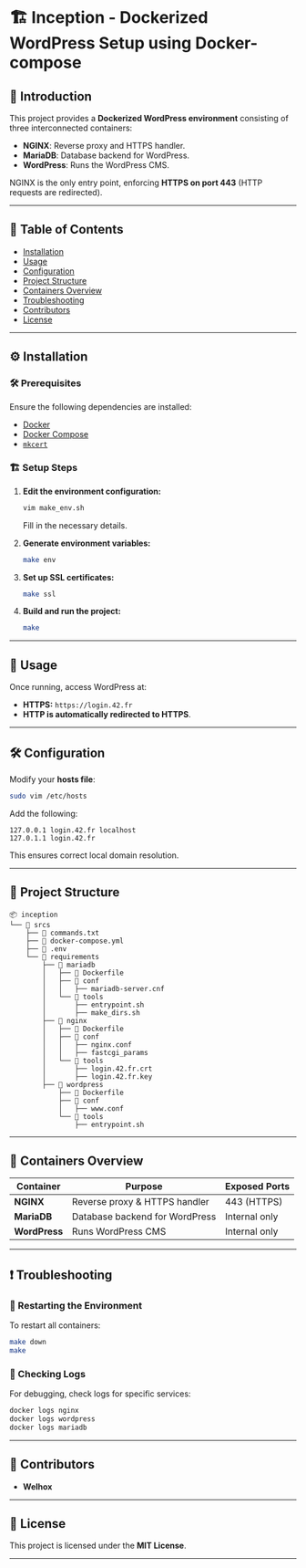 
# 🏗️ Inception - Dockerized WordPress Setup using Docker-compose

## 📌 Introduction  

This project provides a **Dockerized WordPress environment** consisting of three interconnected containers:  

- **NGINX**: Reverse proxy and HTTPS handler.  
- **MariaDB**: Database backend for WordPress.  
- **WordPress**: Runs the WordPress CMS.  

NGINX is the only entry point, enforcing **HTTPS on port 443** (HTTP requests are redirected).  

---

## 📜 Table of Contents  

- [Installation](#installation)  
- [Usage](#usage)  
- [Configuration](#configuration)  
- [Project Structure](#project-structure)  
- [Containers Overview](#containers-overview)  
- [Troubleshooting](#troubleshooting)  
- [Contributors](#contributors)  
- [License](#license)  

---

## ⚙️ Installation  

### 🛠 Prerequisites  

Ensure the following dependencies are installed:  

- [Docker](https://docs.docker.com/get-docker/)  
- [Docker Compose](https://docs.docker.com/compose/install/)  
- [`mkcert`](https://github.com/FiloSottile/mkcert)  

### 🏗 Setup Steps  

1. **Edit the environment configuration:**  
   ```bash
   vim make_env.sh
   ```  
   Fill in the necessary details.  

2. **Generate environment variables:**  
   ```bash
   make env
   ```  

3. **Set up SSL certificates:**  
   ```bash
   make ssl
   ```  

4. **Build and run the project:**  
   ```bash
   make
   ```  

---

## 🚀 Usage  

Once running, access WordPress at:  

- **HTTPS:** `https://login.42.fr`  
- **HTTP is automatically redirected to HTTPS**.  

---

## 🛠 Configuration  

Modify your **hosts file**:  

```bash
sudo vim /etc/hosts
```  

Add the following:  

```
127.0.0.1 login.42.fr localhost
127.0.1.1 login.42.fr
```  

This ensures correct local domain resolution.  

---

## 📁 Project Structure  

```
📦 inception
└── 📂 srcs
    ├── 📜 commands.txt
    ├── 📜 docker-compose.yml
    ├── 📜 .env
    └── 📂 requirements
        ├── 📂 mariadb
        │   ├── 📜 Dockerfile
        │   ├── 📂 conf
        │   │   ├── mariadb-server.cnf
        │   └── 📂 tools
        │       ├── entrypoint.sh
        │       ├── make_dirs.sh
        ├── 📂 nginx
        │   ├── 📜 Dockerfile
        │   ├── 📂 conf
        │   │   ├── nginx.conf
        │   │   ├── fastcgi_params
        │   └── 📂 tools
        │       ├── login.42.fr.crt
        │       ├── login.42.fr.key
        ├── 📂 wordpress
            ├── 📜 Dockerfile
            ├── 📂 conf
            │   ├── www.conf
            └── 📂 tools
                ├── entrypoint.sh
```  

---

## 🔗 Containers Overview  

| Container  | Purpose                                   | Exposed Ports |  
|------------|-------------------------------------------|--------------|  
| **NGINX**  | Reverse proxy & HTTPS handler            | 443 (HTTPS) |  
| **MariaDB**| Database backend for WordPress           | Internal only |  
| **WordPress** | Runs WordPress CMS                     | Internal only |  

---

## ❗ Troubleshooting  

### 🔄 Restarting the Environment  

To restart all containers:  
```bash
make down
make
```  

### 📜 Checking Logs  

For debugging, check logs for specific services:  

```bash
docker logs nginx
docker logs wordpress
docker logs mariadb
```  

---

## 👥 Contributors  

- **Welhox**

---

## 📄 License  

This project is licensed under the **MIT License**.  

---
